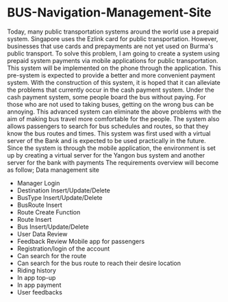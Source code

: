 # BUS-Navigation-Management-Site
Today, many public transportation systems around the world use a prepaid system. Singapore uses the Ezlink card for public transportation. 
However, businesses that use cards and prepayments are not yet used on Burma's public transport. 
To solve this problem, I am going to create a system using prepaid system payments via mobile applications for public transportation. 
This system will be implemented on the phone through the application. This pre-system is expected to provide a better and more convenient payment system. 
With the construction of this system, it is hoped that it can alleviate the problems that currently occur in the cash payment system. 
Under the cash payment system, some people board the bus without paying. 
For those who are not used to taking buses, getting on the wrong bus can be annoying. 
This advanced system can eliminate the above problems with the aim of making bus travel more comfortable for the people. 
The system also allows passengers to search for bus schedules and routes, so that they know the bus routes and times. 
This system was first used with a virtual server of the Bank and is expected to be used practically in the future.  
Since the system is through the mobile application, the environment is set up by creating a virtual server for the Yangon bus system and another server for the bank with payments
The requirements  overview will become as follow;
Data management site
-	Manager Login
-	Destination Insert/Update/Delete
-	BusType Insert/Update/Delete
-	BusRoute Insert
-	Route Create Function
-	Route Insert
-	Bus Insert/Update/Delete
-	User Data Review
-	Feedback Review
Mobile app for passengers 
- Registration/login of the account 
- Can search for the route
- Can search for the bus route to reach their desire location
- Riding history 
- In app top-up
- In app payment
- User feedbacks
